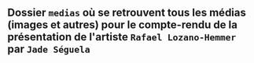 ## Dossier `medias` où se retrouvent tous les médias (images et autres) pour le compte-rendu de la présentation de l'artiste `Rafael Lozano-Hemmer` par `Jade Séguela`
